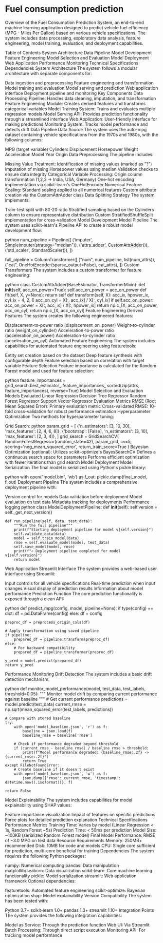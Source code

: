 # Fuel consumption prediction


Overview of the Fuel Consumption Prediction System, an end-to-end machine learning application designed to predict vehicle fuel efficiency (MPG - Miles Per Gallon) based on various vehicle specifications. The system includes data processing, exploratory data analysis, feature engineering, model training, evaluation, and deployment capabilities.

Table of Contents
System Architecture
Data Pipeline
Model Development
Feature Engineering
Model Selection and Evaluation
Model Deployment
Web Application
Performance Monitoring
Technical Specifications
Dependencies
System Architecture
The system follows a modular architecture with separate components for:

Data ingestion and preprocessing
Feature engineering and transformation
Model training and evaluation
Model serving and prediction
Web application interface
Deployment pipeline and monitoring
Key Components
Data Processing Pipeline: Handles data cleaning, imputation, and transformation
Feature Engineering Module: Creates derived features and transforms categorical variables
Model Training System: Trains and evaluates multiple regression models
Model Serving API: Provides prediction functionality through a streamlined interface
Web Application: User-friendly interface for making predictions
Monitoring System: Tracks model performance and detects drift
Data Pipeline
Data Source
The system uses the auto-mpg dataset containing vehicle specifications from the 1970s and 1980s, with the following columns:

MPG (target variable)
Cylinders
Displacement
Horsepower
Weight
Acceleration
Model Year
Origin
Data Preprocessing
The pipeline includes:

Missing Value Treatment:
Identification of missing values (marked as "?")
Imputation of missing Horsepower values using median
Validation checks to ensure data integrity
Categorical Variable Processing:
Origin column transformation (1,2,3 → India, USA, Germany)
One-hot encoding implementation via scikit-learn's OneHotEncoder
Numerical Feature Scaling:
Standard scaling applied to all numerical features
Custom attribute creation via the CustomAttrAdder class
Data Splitting Strategy
The system implements:

Train-test split with 80-20 ratio
Stratified sampling based on the Cylinders column to ensure representative distribution
Custom StratifiedShuffleSplit implementation for cross-validation
Model Development
Model Pipeline
The system uses scikit-learn's Pipeline API to create a robust model development flow:

python
num_pipeline = Pipeline([
    ('imputer', SimpleImputer(strategy="median")),
    ('attrs_adder', CustomAttrAdder()),
    ('std_scaler', StandardScaler()),
])

full_pipeline = ColumnTransformer([
    ("num", num_pipeline, list(num_attrs)),
    ("cat", OneHotEncoder(sparse_output=False), cat_attrs),
])
Custom Transformers
The system includes a custom transformer for feature engineering:

python
class CustomAttrAdder(BaseEstimator, TransformerMixin):
    def __init__(self, acc_on_power=True):
        self.acc_on_power = acc_on_power
    def fit(self, X, y=None):
        return self
    def transform(self, X):
        acc_ix, hpower_ix, cyl_ix = 4, 2, 0
        acc_on_cyl = X[:, acc_ix] / X[:, cyl_ix]
        if self.acc_on_power:
            acc_on_power = X[:, acc_ix] / X[:, hpower_ix]
            return np.c_[X, acc_on_power, acc_on_cyl]
        return np.c_[X, acc_on_cyl]
Feature Engineering
Derived Features
The system creates the following engineered features:

Displacement-to-power ratio (displacement_on_power)
Weight-to-cylinder ratio (weight_on_cylinder)
Acceleration-to-power ratio (acceleration_on_power)
Acceleration-to-cylinder ratio (acceleration_on_cyl)
Automated Feature Engineering
The system includes capabilities for automated feature engineering using featuretools:

Entity set creation based on the dataset
Deep feature synthesis with configurable depth
Feature selection based on correlation with target variable
Feature Selection
Feature importance is calculated for the Random Forest model and used for feature selection:

python
feature_importances = grid_search.best_estimator_.feature_importances_
sorted(zip(attrs, feature_importances), reverse=True)
Model Selection and Evaluation
Models Evaluated
Linear Regression
Decision Tree Regressor
Random Forest Regressor
Support Vector Regressor
Evaluation Metrics
RMSE (Root Mean Squared Error): Primary evaluation metric
Cross-validated RMSE: 10-fold cross-validation for robust performance estimation
Hyperparameter Optimization
Two methods for hyperparameter tuning:

Grid Search:
python
param_grid = [
    {'n_estimators': [3, 10, 30], 'max_features': [2, 4, 6, 8]},
    {'bootstrap': [False], 'n_estimators': [3, 10], 'max_features': [2, 3, 4]},
]
grid_search = GridSearchCV(
    RandomForestRegressor(random_state=42),
    param_grid,
    cv=5,
    scoring='neg_mean_squared_error',
    return_train_score=True
)
Bayesian Optimization (optional):
Utilizes scikit-optimize's BayesSearchCV
Defines a continuous search space for parameters
Performs efficient optimization with fewer iterations than grid search
Model Deployment
Model Serialization
The final model is serialized using Python's pickle library:

python
with open("model.bin", 'wb') as f_out:
    pickle.dump(final_model, f_out)
Deployment Pipeline
The system includes a comprehensive deployment pipeline with:

Version control for models
Data validation before deployment
Model evaluation on test data
Metadata tracking for deployments
Performance logging
python
class ModelDeploymentPipeline:
    def __init__(self):
        self.version = self._get_next_version()
        
    def run_pipeline(self, data, test_data):
        """Run the full pipeline"""
        print(f"Starting deployment pipeline for model v{self.version}")
        self.validate_data(data)
        model = self.train_model(data)
        rmse = self.evaluate_model(model, test_data)
        self.save_model(model, rmse)
        print(f"✓ Deployment pipeline completed for model v{self.version}")
        return model
Web Application
Streamlit Interface
The system provides a web-based user interface using Streamlit:

Input controls for all vehicle specifications
Real-time prediction when input changes
Visual display of prediction results
Information about model performance
Prediction Function
The core prediction functionality is exposed through a clean API:

python
def predict_mpg(config, model, pipeline=None):
    if type(config) == dict:
        df = pd.DataFrame(config)
    else:
        df = config
    
    preproc_df = preprocess_origin_cols(df)
    
    # Apply transformation using saved pipeline
    if pipeline:
        prepared_df = pipeline.transform(preproc_df)
    else:
        # For backward compatibility
        prepared_df = pipeline_transformer(preproc_df)
        
    y_pred = model.predict(prepared_df)
    return y_pred
Performance Monitoring
Drift Detection
The system includes a basic drift detection mechanism:

python
def monitor_model_performance(model, test_data, test_labels, threshold=0.05):
    """
    Monitor model drift by comparing current performance against baseline
    """
    # Get current performance
    predictions = model.predict(test_data)
    current_rmse = np.sqrt(mean_squared_error(test_labels, predictions))
    
    # Compare with stored baseline
    try:
        with open('model_baseline.json', 'r') as f:
            baseline = json.load(f)
            baseline_rmse = baseline['rmse']
            
        # Check if performance degraded beyond threshold
        if (current_rmse - baseline_rmse) / baseline_rmse > threshold:
            print(f"Model performance degraded: {baseline_rmse:.2f} -> {current_rmse:.2f}")
            return True
    except FileNotFoundError:
        # Create baseline if it doesn't exist
        with open('model_baseline.json', 'w') as f:
            json.dump({'rmse': current_rmse, 'timestamp': datetime.now().isoformat()}, f)
    
    return False
Model Explainability
The system includes capabilities for model explainability using SHAP values:

Feature importance visualization
Impact of features on specific predictions
Force plots for detailed prediction explanation
Technical Specifications
Performance Metrics
Training Time: Varies by model (Linear Regression < 1s, Random Forest ~5s)
Prediction Time: < 50ms per prediction
Model Size: ~100KB (serialized Random Forest model)
Final Model Performance: RMSE of ~3.0 MPG on test data
Resource Requirements
Memory: 250MB+ recommended
Disk: 10MB for code and models
CPU: Single core sufficient for prediction, multi-core beneficial for training
Dependencies
The system requires the following Python packages:

numpy: Numerical computing
pandas: Data manipulation
matplotlib/seaborn: Data visualization
scikit-learn: Core machine learning functionality
pickle: Model serialization
streamlit: Web application framework
Optional dependencies:

featuretools: Automated feature engineering
scikit-optimize: Bayesian optimization
shap: Model explainability
Version Compatibility
The system has been tested with:

Python 3.7+
scikit-learn 1.0+
pandas 1.3+
streamlit 1.10+
Integration Points
The system provides the following integration capabilities:

Model as Service: Through the prediction function
Web UI: Via Streamlit
Batch Processing: Through direct script execution
Monitoring API: For tracking model performance






